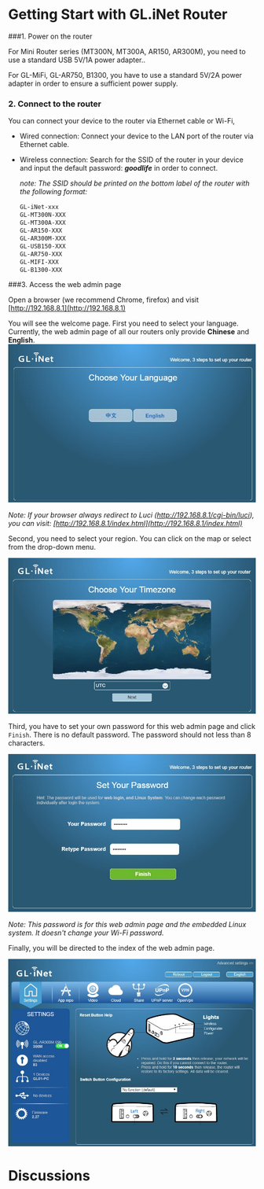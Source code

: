 # Getting Start with GL.iNet Router

###1. Power on the router

For Mini Router series (MT300N, MT300A, AR150, AR300M), you need to use a standard USB 5V/1A power adapter..

For GL-MiFi, GL-AR750, B1300, you have to use a standard 5V/2A power adapter in order to ensure a sufficient power supply.



### 2. Connect to the router

You can connect your device to the router via Ethernet cable or Wi-Fi,

- Wired connection: Connect your device to the LAN port of the router via Ethernet cable.

- Wireless connection: Search for the SSID of the router in your device and input the default password: ***goodlife*** in order to connect.

  *note: The SSID should be printed on the bottom label of the router with the following format:*

  ```
  GL-iNet-xxx
  GL-MT300N-XXX
  GL-MT300A-XXX
  GL-AR150-XXX
  GL-AR300M-XXX
  GL-USB150-XXX
  GL-AR750-XXX
  GL-MIFI-XXX
  GL-B1300-XXX
  ```




###3. Access the web admin page

Open a browser (we recommend Chrome, firefox) and visit [http://192.168.8.1](http://192.168.8.1)

You will see the welcome page. First you need to select your language. Currently, the web admin page of all our routers only provide **Chinese** and **English**.![Welcome](src/first-time_setup/welcome.jpg)

*Note: If your browser always redirect to Luci (http://192.168.8.1/cgi-bin/luci), you can visit: [http://192.168.8.1/index.html](http://192.168.8.1/index.html)*



Second, you need to select your region. You can click on the map or select from the drop-down menu.

![Welcome](src/first-time_setup/region.jpg)

  

Third, you have to set your own password for this web admin page and click `Finish`. There is no default password. The password should not less than 8 characters.

![Welcome](src/first-time_setup/password.jpg)

*Note: This password is for this web admin page and the embedded Linux system. It doesn't change your Wi-Fi password.*



Finally, you will be directed to the index of the web admin page.

![Welcome](src/first-time_setup/main_ui.jpg)



# Discussions